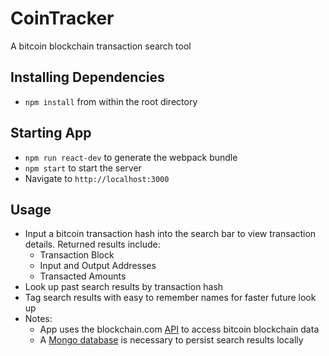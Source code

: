 # CoinTracker

A bitcoin blockchain transaction search tool

## Installing Dependencies

- `npm install` from within the root directory

## Starting App
- `npm run react-dev` to generate the webpack bundle
- `npm start` to start the server
- Navigate to `http://localhost:3000`

## Usage
- Input a bitcoin transaction hash into the search bar to view transaction details. Returned results include:
  - Transaction Block
  - Input and Output Addresses
  - Transacted Amounts
- Look up past search results by transaction hash
- Tag search results with easy to remember names for faster future look up
- Notes:
  - App uses the blockchain.com [API](https://www.blockchain.com/api) to access bitcoin blockchain data
  - A [Mongo database](https://www.mongodb.com/) is necessary to persist search results locally
